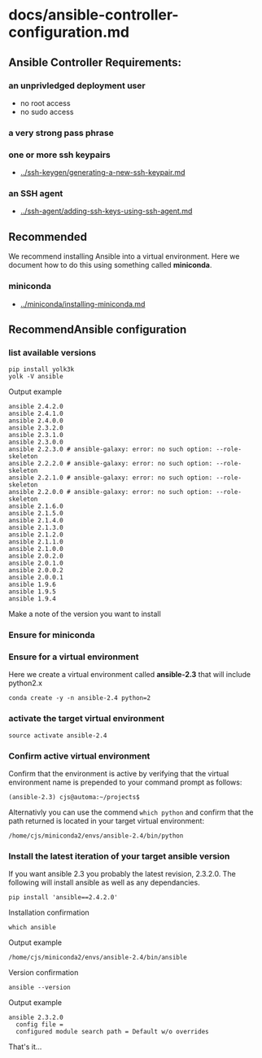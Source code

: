 # docs/ansible-controller-configuration.md

## Ansible Controller Requirements:

###  an unprivledged deployment user

* no root access
* no sudo access

### a very strong pass phrase

### one or more ssh keypairs

* [../ssh-keygen/generating-a-new-ssh-keypair.md](../ssh-keygen/generating-a-new-ssh-keypair.md) 

### an SSH agent

* [../ssh-agent/adding-ssh-keys-using-ssh-agent.md](../ssh-agent/adding-ssh-keys-using-ssh-agent.md)

## Recommended

We recommend installing Ansible into a virtual environment. Here we document how to do this using something called **miniconda**.

### miniconda

* [../miniconda/installing-miniconda.md](../miniconda/installing-miniconda.md)

## RecommendAnsible configuration

### list available versions

```shell
pip install yolk3k
yolk -V ansible
```

Output example

```shell
ansible 2.4.2.0
ansible 2.4.1.0
ansible 2.4.0.0
ansible 2.3.2.0
ansible 2.3.1.0
ansible 2.3.0.0
ansible 2.2.3.0	# ansible-galaxy: error: no such option: --role-skeleton
ansible 2.2.2.0	# ansible-galaxy: error: no such option: --role-skeleton
ansible 2.2.1.0 # ansible-galaxy: error: no such option: --role-skeleton
ansible 2.2.0.0 # ansible-galaxy: error: no such option: --role-skeleton
ansible 2.1.6.0
ansible 2.1.5.0
ansible 2.1.4.0
ansible 2.1.3.0
ansible 2.1.2.0
ansible 2.1.1.0
ansible 2.1.0.0
ansible 2.0.2.0
ansible 2.0.1.0
ansible 2.0.0.2
ansible 2.0.0.1
ansible 1.9.6
ansible 1.9.5
ansible 1.9.4
```

Make a note of the version you want to install

### Ensure for miniconda

### Ensure for a virtual environment

Here we create a virtual environment called **ansible-2.3** that will include python2.x

```shell
conda create -y -n ansible-2.4 python=2
```

### activate the target virtual environment

```shell
source activate ansible-2.4
```

### Confirm active virtual environment

Confirm that the environment is active by verifying that the virtual environment name is prepended to your command prompt as follows:

```shell
(ansible-2.3) cjs@automa:~/projects$ 
```

Alternativly you can use the commend `which python` and confirm that the path returned is located in your target virtual environment:

```shell
/home/cjs/miniconda2/envs/ansible-2.4/bin/python
```

### Install the latest iteration of your target ansible version

If you want ansible 2.3 you probably the latest revision, 2.3.2.0. The following will install ansible as well as any dependancies.

```shell
pip install 'ansible==2.4.2.0'
```

Installation confirmation

```shell
which ansible
```

Output example

```shell
/home/cjs/miniconda2/envs/ansible-2.4/bin/ansible
```

Version confirmation

```shell
ansible --version
```

Output example

```shell
ansible 2.3.2.0
  config file = 
  configured module search path = Default w/o overrides
```

That's it...

